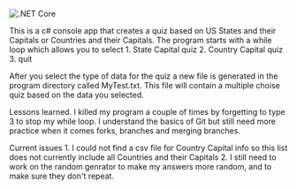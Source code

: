 ![.NET Core](https://github.com/afbaum/QuizFactory/workflows/.NET%20Core/badge.svg)

This is a c# console app that creates a quiz based on US States and their Capitals or Countries and their Capitals.  The program starts with a while loop which allows you to select 
    1. State Capital quiz
    2. Country Capital quiz
    3. quit

After you select the type of data for the quiz a new file is generated in the program directory called MyTest.txt.  This file will contain a multiple choise quiz based on the data you selected.  

Lessons learned.  I killed my program a couple of times by forgetting to type 3 to stop my while loop.  I understand the basics of Git but still need more practice when it comes forks, branches and merging branches.

Current issues
    1. I could not find a csv file for Country Capital info so this list does not currently include all Countries and their Capitals
    2. I still need to work on the random genrator to make my answers more random, and to make sure they don't repeat.